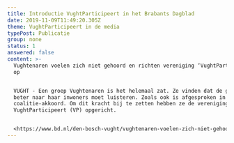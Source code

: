 ```yaml
---
title: Introductie VughtParticipeert in het Brabants Dagblad
date: 2019-11-09T11:49:20.305Z
theme: VughtParticipeert in de media
typePost: Publicatie
group: none
status: 1
answered: false
content: >-
  Vughtenaren voelen zich niet gehoord en richten vereniging ‘VughtParticipeert’
  op


  VUGHT - Een groep Vughtenaren is het helemaal zat. Ze vinden dat de gemeente
  beter naar haar inwoners moet luisteren. Zoals ook is afgesproken in het
  coalitie-akkoord. Om dit kracht bij te zetten hebben ze de vereniging
  VughtParticipeert (VP) opgericht.


  <https://www.bd.nl/den-bosch-vught/vughtenaren-voelen-zich-niet-gehoord-en-richten-vereniging-vughtparticipeert-op~ae7ffcd2/>
---
```


